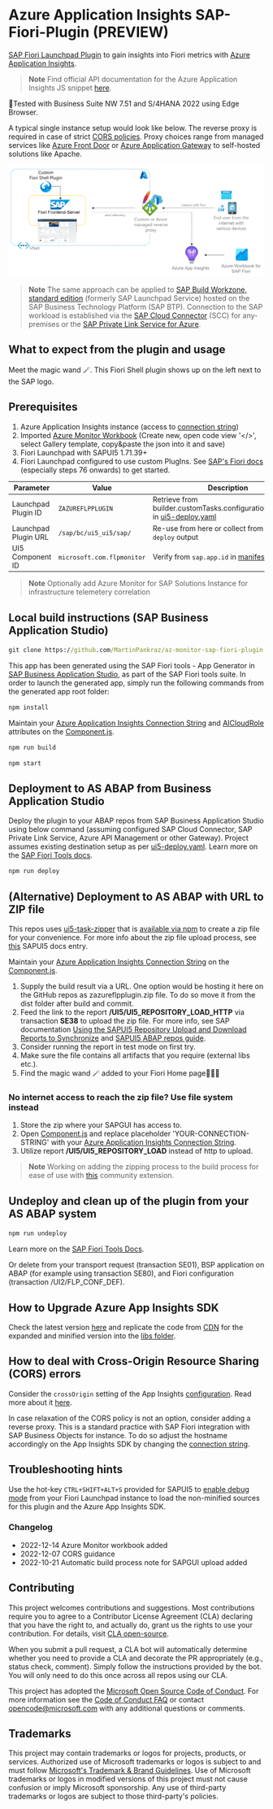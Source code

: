 # Azure Application Insights SAP-Fiori-Plugin (PREVIEW)

[SAP Fiori Launchpad Plugin](https://assets.cdn.sap.com/sapcom/docs/2019/03/b2dff710-427d-0010-87a3-c30de2ffd8ff.pdf) to gain insights into Fiori metrics with [Azure Application Insights](https://learn.microsoft.com/azure/azure-monitor/app/app-insights-overview?tabs=net).

> **Note**
> Find official API documentation for the Azure Application Insights JS snippet [here](https://github.com/microsoft/ApplicationInsights-JS#snippet-setup-ignore-if-using-npm-setup).

🧪Tested with Business Suite NW 7.51 and S/4HANA 2022 using Edge Browser.

A typical single instance setup would look like below. The reverse proxy is required in case of strict [CORS policies](https://github.com/microsoft/ApplicationInsights-SAP-Fiori-Plugin#how-to-deal-with-cross-origin-resource-sharing-cors-errors). Proxy choices range from managed services like [Azure Front Door](https://learn.microsoft.com/azure/frontdoor/front-door-overview) or [Azure Application Gateway](https://learn.microsoft.com/azure/application-gateway/overview) to self-hosted solutions like Apache.

![Architecture overview](img/overview.png)

> **Note**
> The same approach can be applied to [SAP Build Workzone, standard edition](https://help.sap.com/docs/Launchpad_Service/8c8e1958338140699bd4811b37b82ece/9db48fa44f7e4c62a01bc74c82e74e07.html) (formerly SAP Launchpad Service) hosted on the SAP Business Technology Platform (SAP BTP). Connection to the SAP workload is established via the [SAP Cloud Connector](https://help.sap.com/docs/CP_CONNECTIVITY/cca91383641e40ffbe03bdc78f00f681/e6c7616abb5710148cfcf3e75d96d596.html) (SCC) for any-premises or the [SAP Private Link Service for Azure](https://blogs.sap.com/2021/12/29/getting-started-with-btp-private-link-service-for-azure/).

## What to expect from the plugin and usage

Meet the magic wand 🪄. This Fiori Shell plugin shows up on the left next to the SAP logo.

## Prerequisites

1. Azure Application Insights instance (access to [connection string](https://learn.microsoft.com/azure/azure-monitor/app/sdk-connection-string?tabs=net#find-your-connection-string))
2. Imported [Azure Monitor Workbook](Fiori-Performance-Analysis.workbook) (Create new, open code view '</>', select Gallery template, copy&paste the json into it and save)
3. Fiori Launchpad with SAPUI5 1.71.39+
4. Fiori Launchpad configured to use custom PlugIns. See [SAP's Fiori docs](https://www.sap.com/documents/2019/03/b2dff710-427d-0010-87a3-c30de2ffd8ff.html) (especially steps 76 onwards) to get started.

| Parameter   | Value       | Description |
| ----------- | ----------- | ----------- |
| Launchpad Plugin ID      | `ZAZUREFLPPLUGIN`       | Retrieve from builder.customTasks.configuration.app.name in [ui5-deploy.yaml](ui5-deploy.yaml)       |
| Launchpad Plugin URL   | `/sap/bc/ui5_ui5/sap/`        | Re-use from here or collect from `npm run deploy` output        |
| UI5 Component ID   | `microsoft.com.flpmonitor`        | Verify from `sap.app.id` in [manifest.json](/webapp/manifest.json)        |

> **Note**
> Optionally add Azure Monitor for SAP Solutions Instance for infrastructure telemetery correlation

## Local build instructions (SAP Business Application Studio)

```cmd
git clone https://github.com/MartinPankraz/az-monitor-sap-fiori-plugin.git
```

This app has been generated using the SAP Fiori tools - App Generator in [SAP Business Application Studio](https://help.sap.com/docs/SAP%20Business%20Application%20Studio), as part of the SAP Fiori tools suite.  In order to launch the generated app, simply run the following commands from the generated app root folder:

```cmd
npm install
```

Maintain your [Azure Application Insights Connection String](https://learn.microsoft.com/azure/azure-monitor/app/sdk-connection-string?tabs=net#find-your-connection-string) and [AICloudRole](https://github.com/MartinPankraz/az-monitor-sap-fiori-plugin/blob/main/webapp/Component.js#L38) attributes on the [Component.js](https://github.com/MartinPankraz/az-monitor-sap-fiori-plugin/blob/main/webapp/Component.js#L36).

```cmd
npm run build
```

```cmd
npm start
```

## Deployment to AS ABAP from Business Application Studio

Deploy the plugin to your ABAP repos from SAP Business Application Studio using below command (assuming configured SAP Cloud Connector, SAP Private Link Service, Azure API Management or other Gateway). Project assumes existing destination setup as per [ui5-deploy.yaml](https://github.com/MartinPankraz/az-monitor-sap-fiori-plugin/blob/main/ui5-deploy.yaml). Learn more on the [SAP Fiori Tools docs](https://help.sap.com/docs/SAP_FIORI_tools/17d50220bcd848aa854c9c182d65b699/607014e278d941fda4440f92f4a324a6.html?#deployment-to-abap).

```cmd
npm run deploy
```

## (Alternative) Deployment to AS ABAP with URL to ZIP file

This repos uses [ui5-task-zipper](https://github.com/ui5-community/ui5-ecosystem-showcase/tree/main/packages/ui5-task-zipper) that is [available via npm](https://www.npmjs.com/package/ui5-task-zipper) to create a zip file for your convenience. For more info about the zip file upload process, see [this](https://sapui5.hana.ondemand.com/sdk/docs/topics/a560bd6ed4654fd1b338df065d331872.html) SAPUI5 docs entry.

Maintain your [Azure Application Insights Connection String](https://learn.microsoft.com/azure/azure-monitor/app/sdk-connection-string?tabs=net#find-your-connection-string) on the [Component.js](https://github.com/MartinPankraz/az-monitor-sap-fiori-plugin/blob/main/webapp/Component.js#L36).

1. Supply the build result via a URL. One option would be hosting it here on the GitHub repos as zazureflpplugin.zip file. To do so move it from the dist folder after build and commit.
2. Feed the link to the report **/UI5/UI5_REPOSITORY_LOAD_HTTP** via transaction **SE38** to upload the zip file. For more info, see SAP documentation [Using the SAPUI5 Repository Upload and Download Reports to Synchronize](https://help.sap.com/docs/SAP_NETWEAVER_750/0ce0b8c56fa74dd897fffda8407e8272/a560bd6ed4654fd1b338df065d331872.html) and [SAPUI5 ABAP repos guide](https://sapui5.hana.ondemand.com/sdk/#/topic/91f346786f4d1014b6dd926db0e91070).
3. Consider running the report in test mode on first try.
4. Make sure the file contains all artifacts that you require (external libs etc.).
5. Find the magic wand 🪄 added to your Fiori Home page🧙🏿‍♂️

### No internet access to reach the zip file? Use file system instead

1. Store the zip where your SAPGUI has access to.
2. Open [Component.js](https://github.com/MartinPankraz/az-monitor-sap-fiori-plugin/blob/main/webapp/Component.js#L36) and replace placeholder 'YOUR-CONNECTION-STRING' with your [Azure Application Insights Connection String](https://learn.microsoft.com/azure/azure-monitor/app/sdk-connection-string?tabs=net#find-your-connection-string).
3. Utilize report **/UI5/UI5_REPOSITORY_LOAD** instead of http to upload.

> **Note**
> Working on adding the zipping process to the build process for ease of use with [this](https://github.com/ui5-community/ui5-ecosystem-showcase/tree/main/packages/ui5-task-zipper) community extension.

## Undeploy and clean up of the plugin from your AS ABAP system

```cmd
npm run undeploy
```

Learn more on the [SAP Fiori Tools Docs](https://help.sap.com/docs/SAP_FIORI_tools/17d50220bcd848aa854c9c182d65b699/70872c402edd425d8612ea722ad81287.html?#undeployment-from-abap).

Or delete from your transport request (transaction SE01), BSP application on ABAP (for example using transaction SE80), and Fiori configuration (transaction /UI2/FLP_CONF_DEF).

## How to Upgrade Azure App Insights SDK

Check the latest version [here](https://learn.microsoft.com/azure/azure-monitor/app/javascript?tabs=snippet#snippet-based-setup) and replicate the code from [CDN](https://js.monitor.azure.com/scripts/b/ai.2.js) for the expanded and minified version into the [libs folder](/webapp/libs).

## How to deal with Cross-Origin Resource Sharing (CORS) errors

Consider the `crossOrigin` setting of the App Insights [configuration](https://github.com/MartinPankraz/az-monitor-sap-fiori-plugin/blob/main/webapp/Component.js). Read more about it [here](https://learn.microsoft.com/azure/azure-monitor/app/javascript?tabs=snippet#configuration).

In case relaxation of the CORS policy is not an option, consider adding a reverse proxy. This is a standard practice with SAP Fiori integration with SAP Business Objects for instance. To do so adjust the hostname accordingly on the App Insights SDK by changing the [connection string](/webapp/Component.js#L36).

## Troubleshooting hints

Use the hot-key `CTRL+SHIFT+ALT+S` provided for SAPUI5 to [enable debug mode](https://sapui5.hana.ondemand.com/sdk/#/topic/c9b0f8cca852443f9b8d3bf8ba5626ab.html#loioc9b0f8cca852443f9b8d3bf8ba5626ab) from your Fiori Launchpad instance to load the non-minified sources for this plugin and the Azure App Insights SDK.

### Changelog

- 2022-12-14 Azure Monitor workbook added
- 2022-12-07 CORS guidance
- 2022-10-21 Automatic build process note for SAPGUI upload added

## Contributing

This project welcomes contributions and suggestions.  Most contributions require you to agree to a Contributor License Agreement (CLA) declaring that you have the right to, and actually do, grant us the rights to use your contribution. For details, visit [CLA open-source](https://cla.opensource.microsoft.com).

When you submit a pull request, a CLA bot will automatically determine whether you need to provide a CLA and decorate the PR appropriately (e.g., status check, comment). Simply follow the instructions provided by the bot. You will only need to do this once across all repos using our CLA.

This project has adopted the [Microsoft Open Source Code of Conduct](https://opensource.microsoft.com/codeofconduct/). For more information see the [Code of Conduct FAQ](https://opensource.microsoft.com/codeofconduct/faq/) or contact [opencode@microsoft.com](mailto:opencode@microsoft.com) with any additional questions or comments.

## Trademarks

This project may contain trademarks or logos for projects, products, or services. Authorized use of Microsoft 
trademarks or logos is subject to and must follow [Microsoft's Trademark & Brand Guidelines](https://www.microsoft.com/legal/intellectualproperty/trademarks/usage/general). Use of Microsoft trademarks or logos in modified versions of this project must not cause confusion or imply Microsoft sponsorship. Any use of third-party trademarks or logos are subject to those third-party's policies.
